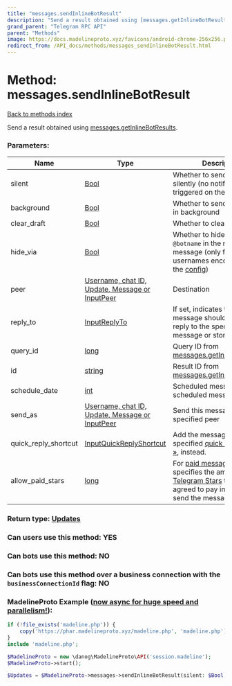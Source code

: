 ```yaml
---
title: "messages.sendInlineBotResult"
description: "Send a result obtained using [messages.getInlineBotResults](../methods/messages.getInlineBotResults.html)."
grand_parent: "Telegram RPC API"
parent: "Methods"
image: https://docs.madelineproto.xyz/favicons/android-chrome-256x256.png
redirect_from: /API_docs/methods/messages_sendInlineBotResult.html
---
```

# Method: messages.sendInlineBotResult
[Back to methods index](index.html)



Send a result obtained using [messages.getInlineBotResults](../methods/messages.getInlineBotResults.html).

### Parameters:

| Name     |    Type       | Description | Required |
|----------|---------------|-------------|----------|
|silent|[Bool](/API_docs/types/Bool.html) | Whether to send the message silently (no notification will be triggered on the other client) | Optional|
|background|[Bool](/API_docs/types/Bool.html) | Whether to send the message in background | Optional|
|clear\_draft|[Bool](/API_docs/types/Bool.html) | Whether to clear the [draft](https://core.telegram.org/api/drafts) | Optional|
|hide\_via|[Bool](/API_docs/types/Bool.html) | Whether to hide the `via @botname` in the resulting message (only for bot usernames encountered in the [config](../constructors/config.html)) | Optional|
|peer|[Username, chat ID, Update, Message or InputPeer](/API_docs/types/InputPeer.html) | Destination | Optional|
|reply\_to|[InputReplyTo](/API_docs/types/InputReplyTo.html) | If set, indicates that the message should be sent in reply to the specified message or story. | Optional|
|query\_id|[long](/API_docs/types/long.html) | Query ID from [messages.getInlineBotResults](../methods/messages.getInlineBotResults.html) | Yes|
|id|[string](/API_docs/types/string.html) | Result ID from [messages.getInlineBotResults](../methods/messages.getInlineBotResults.html) | Optional|
|schedule\_date|[int](/API_docs/types/int.html) | Scheduled message date for scheduled messages | Optional|
|send\_as|[Username, chat ID, Update, Message or InputPeer](/API_docs/types/InputPeer.html) | Send this message as the specified peer | Optional|
|quick\_reply\_shortcut|[InputQuickReplyShortcut](/API_docs/types/InputQuickReplyShortcut.html) | Add the message to the specified [quick reply shortcut »](https://core.telegram.org/api/business#quick-reply-shortcuts), instead. | Optional|
|allow\_paid\_stars|[long](/API_docs/types/long.html) | For [paid messages »](https://core.telegram.org/api/paid-messages), specifies the amount of [Telegram Stars](https://core.telegram.org/api/stars) the user has agreed to pay in order to send the message. | Optional|


### Return type: [Updates](/API_docs/types/Updates.html)

### Can users use this method: **YES**


### Can bots use this method: **NO**


### Can bots use this method over a business connection with the `businessConnectionId` flag: **NO**


### MadelineProto Example ([now async for huge speed and parallelism!](https://docs.madelineproto.xyz/docs/ASYNC.html)):


```php
if (!file_exists('madeline.php')) {
    copy('https://phar.madelineproto.xyz/madeline.php', 'madeline.php');
}
include 'madeline.php';

$MadelineProto = new \danog\MadelineProto\API('session.madeline');
$MadelineProto->start();

$Updates = $MadelineProto->messages->sendInlineBotResult(silent: $Bool, background: $Bool, clear_draft: $Bool, hide_via: $Bool, peer: $InputPeer, reply_to: $InputReplyTo, query_id: $long, id: 'string', schedule_date: $int, send_as: $InputPeer, quick_reply_shortcut: $InputQuickReplyShortcut, allow_paid_stars: $long, );
```

